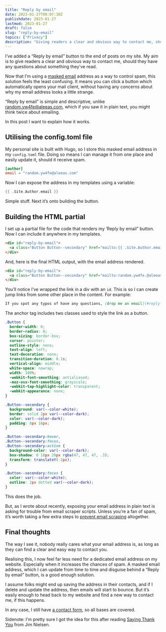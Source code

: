 ```yaml
---
title: "Reply by email"
date: 2023-01-27T08:07:10Z
publishdate: 2023-01-27
lastmod: 2023-01-27
draft: false
slug: "reply-by-email"
topics: ["Privacy"]
description: "Giving readers a clear and obvious way to contact me, should they have any questions about something they’ve read."
---
```


I’ve added a “Reply by email” button to the end of posts on my site. My aim is to give readers a clear and obvious way to contact me, should they have any questions about something they’ve read. 

Now that I’m using a [masked email](/writing/masking-email) address as a way to control spam, this solution feels the least confusing. It means you can click a button which automatically opens your mail client, without having any concerns about why my email address looks a little strange. 

“Reply by email” is simple and descriptive, unlike random.yw4fe@aleeas.com, which if you saw it in plain text, you might think twice about emailing.

In this post I want to explain how it works.

## Utilising the config.toml file

My personal site is built with Hugo, so I store this masked email address in my `config.toml` file. Doing so means I can manage it from one place and easily update it, should it receive spam.


```toml
[author]
email = "random.yw4fe@aleeas.com"
```

Now I can expose the address in my templates using a variable:

```go
{{ .Site.Author.email }}
```

Simple stuff. Next it’s onto building the button.

## Building the HTML partial

I set up a partial file for the code that renders my ‘Reply by email” button. Now I can include it anywhere in my templates. 


```html
<div id="reply-by-email">
  <a class="Button Button--secondary" href="mailto:{{ .Site.Author.email }}">Reply by email</a>
</div>
```

And, here is the final HTML output, with the email address rendered.

```html
<div id="reply-by-email">
  <a class="Button Button--secondary" href="mailto:random.yw4fe.@aleeas.com">Reply by email</a>
</div>
```

You’ll notice I’ve wrapped the link in a div with an `id`. This is so I can create jump links from some other place in the content. For example:

```markdown
If you spot any typos of have any questions, [drop me an email](#reply-by-email).
```

The anchor tag includes two classes used to style the link as a button.

```css
.Button {
  border-width: 0;
  border-radius: 0;
  box-sizing: border-box;
  cursor: pointer;
  outline-style: none;
  text-align: left;
  text-decoration: none;
  transition-duration: 0.1s;
  vertical-align: middle;
  white-space: nowrap;
  width: 100%;
  -webkit-font-smoothing: antialiased;
  -moz-osx-font-smoothing: grayscale;
  -webkit-tap-highlight-color: transparent;
  -webkit-appearance: none;
}

.Button--secondary {
  background: var(--color-white);
  border: solid 2px var(--color-dark);
  color: var(--color-dark);
  padding: 8px 16px;
}

.Button--secondary:hover,
.Button--secondary:focus,
.Button--secondary:active {
  background-color: var(--color-dark);
  box-shadow: 0 10px 28px rgba(47, 47, 47, .3);
  transform: translateY(-2px);
}

.Button--secondary:focus {
  color: var(--color-white);
  outline: 2px dotted var(--color-dark);
}
```

This does the job.

But, as I wrote about recently, exposing your email address in plain text is asking for trouble from email scraper scripts. Unless you’re a fan of spam, it’s worth taking a few extra steps to [prevent email scraping](/writing/prevent-email-scraping/) altogether.

## Final thoughts

The way I see it, nobody really cares what your email address is, as long as they can find a clear and easy way to contact you. 

Realising this, I now feel far less need for a dedicated email address on my website. Especially when it increases the chances of spam. A masked email address, which I can update from time to time and disguise behind a “Reply by email” button, is a good enough solution. 

I assume folks might end up saving the address in their contacts, and if I delete and update the address, then emails will start to bounce. But it’s easily enough to head back to my website and find a new way to contact me, if this happens.

In any case, I still have [a contact form](/contact), so all bases are covered.

Sidenote: I’m pretty sure I got the idea for this after reading [Saying Thank You](https://blog.jim-nielsen.com/2022/saying-thank-you/) from Jim Nielsen.